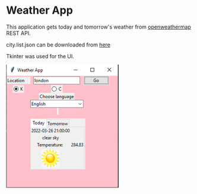 # Weather App

This application gets today and tomorrow's weather from
[openweathermap](https://openweathermap.org/api) REST API.

city.list.json can be downloaded from [here](https://bulk.openweathermap.org/sample/city.list.json.gz)

Tkinter was used for the UI.

![UI](./images/Capture.PNG)


